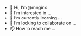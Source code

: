 - 👋 Hi, I’m @mnginx
- 👀 I’m interested in ...
- 🌱 I’m currently learning ...
- 💞️ I’m looking to collaborate on ...
- 📫 How to reach me ...

<!---
mnginx/mnginx is a ✨ special ✨ repository because its `README.md` (this file) appears on your GitHub profile.
You can click the Preview link to take a look at your changes.
--->
